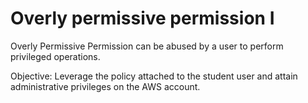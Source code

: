 # Overly permissive permission I

Overly Permissive Permission can be abused by a user to perform privileged operations.

Objective: Leverage the policy attached to the student user and attain administrative privileges on the AWS account.
